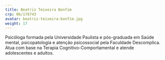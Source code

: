 ```yaml
---
title: Beatriz Teixeira Bonfim
crp: 06/178743
avatar: beatriz-teixeira-bonfim.jpg
weight: 17
---
```


Psicóloga formada pela Universidade Paulista e pós-graduada em Saúde mental, psicopatologia e atenção psicossocial pela Faculdade Descomplica. Atua com base na Terapia Cognitivo-Comportamental e atende adolescentes e adultos.
